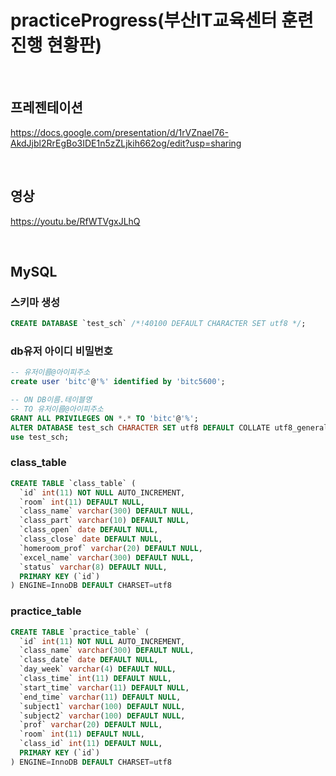 # practiceProgress(부산IT교육센터 훈련진행 현황판)

&nbsp;
&nbsp;
## 프레젠테이션
https://docs.google.com/presentation/d/1rVZnaeI76-AkdJjbl2RrEgBo3IDE1n5zZLjkih662og/edit?usp=sharing


&nbsp;
&nbsp;
## 영상
https://youtu.be/RfWTVgxJLhQ


&nbsp;
&nbsp;
## MySQL
### 스키마 생성

```sql
CREATE DATABASE `test_sch` /*!40100 DEFAULT CHARACTER SET utf8 */;
```


### db유저 아이디 비밀번호

```sql
-- 유저이름@아이피주소
create user 'bitc'@'%' identified by 'bitc5600';

-- ON DB이름.테이블명
-- TO 유저이름@아이피주소
GRANT ALL PRIVILEGES ON *.* TO 'bitc'@'%';
ALTER DATABASE test_sch CHARACTER SET utf8 DEFAULT COLLATE utf8_general_ci;
use test_sch;
```



### class_table
```sql
CREATE TABLE `class_table` (
  `id` int(11) NOT NULL AUTO_INCREMENT,
  `room` int(11) DEFAULT NULL,
  `class_name` varchar(300) DEFAULT NULL,
  `class_part` varchar(10) DEFAULT NULL,
  `class_open` date DEFAULT NULL,
  `class_close` date DEFAULT NULL,
  `homeroom_prof` varchar(20) DEFAULT NULL,
  `excel_name` varchar(300) DEFAULT NULL,
  `status` varchar(8) DEFAULT NULL,
  PRIMARY KEY (`id`)
) ENGINE=InnoDB DEFAULT CHARSET=utf8

```



### practice_table

```sql
CREATE TABLE `practice_table` (
  `id` int(11) NOT NULL AUTO_INCREMENT,
  `class_name` varchar(300) DEFAULT NULL,
  `class_date` date DEFAULT NULL,
  `day_week` varchar(4) DEFAULT NULL,
  `class_time` int(11) DEFAULT NULL,
  `start_time` varchar(11) DEFAULT NULL,
  `end_time` varchar(11) DEFAULT NULL,
  `subject1` varchar(100) DEFAULT NULL,
  `subject2` varchar(100) DEFAULT NULL,
  `prof` varchar(20) DEFAULT NULL,
  `room` int(11) DEFAULT NULL,
  `class_id` int(11) DEFAULT NULL,
  PRIMARY KEY (`id`)
) ENGINE=InnoDB DEFAULT CHARSET=utf8

```


